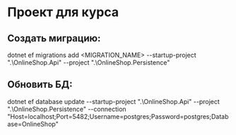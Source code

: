 # Проект для курса

## Создать миграцию: 
dotnet ef migrations add <MIGRATION_NAME> --startup-project ".\OnlineShop.Api\" --project ".\OnlineShop.Persistence\" 

## Обновить БД:
dotnet ef database update --startup-project ".\OnlineShop.Api\" --project ".\OnlineShop.Persistence\" --connection "Host=localhost;Port=5482;Username=postgres;Password=postgres;Database=OnlineShop"
